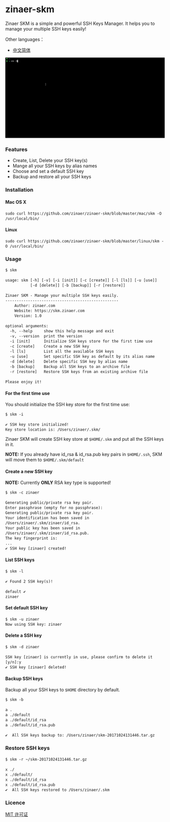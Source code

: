 # zinaer-skm

Zinaer SKM is a simple and powerful SSH Keys Manager. It helps you to manage your multiple SSH keys easily!

Other languages：

* [中文简体](https://github.com/zinaer/zinaer-skm/blob/master/README_ZH.md)

![](https://github.com/zinaer/zinaer-skm/blob/master/zinaer_skm.gif)

### Features

* Create, List, Delete your SSH key(s)
* Mange all your SSH keys by alias names
* Choose and set a default SSH key
* Backup and restore all your SSH keys

### Installation

#### Mac OS X

```
sudo curl https://github.com/zinaer/zinaer-skm/blob/master/mac/skm -O /usr/local/bin/
``` 

#### Linux

```
sudo curl https://github.com/zinaer/zinaer-skm/blob/master/linux/skm -O /usr/local/bin/
```


### Usage

```
$ skm

usage: skm [-h] [-v] [-i [init]] [-c [create]] [-l [ls]] [-u [use]]
           [-d [delete]] [-b [backup]] [-r [restore]]

Zinaer SKM - Manage your multiple SSH keys easily.
--------------------------------------------------
    Author: zinaer.com
    Website: https://skm.zinaer.com
    Version: 1.0

optional arguments:
  -h, --help     show this help message and exit
  -v, --version  print the version
  -i [init]      Initialize SSH keys store for the first time use
  -c [create]    Create a new SSH key
  -l [ls]        List all the available SSH keys
  -u [use]       Set specific SSH key as default by its alias name
  -d [delete]    Delete specific SSH key by alias name
  -b [backup]    Backup all SSH keys to an archive file
  -r [restore]   Restore SSH keys from an existing archive file

Please enjoy it!
```

#### For the first time use

You should initialize the SSH key store for the first time use:

```
$ skm -i

✔ SSH key store initialized!
Key store location is: /Users/zinaer/.skm/
```

Zinaer SKM will create SSH key store at `$HOME/.skm` and put all the SSH keys in it.

**NOTE:** If you already have id_rsa & id_rsa.pub key pairs in `$HOME/.ssh`, SKM will move them to `$HOME/.skm/default`

#### Create a new SSH key

**NOTE:** Currently **ONLY** RSA key type is supported!

```
$ skm -c zinaer

Generating public/private rsa key pair.
Enter passphrase (empty for no passphrase):
Generating public/private rsa key pair.
Your identification has been saved in /Users/zinaer/.skm/zinaer/id_rsa.
Your public key has been saved in /Users/zinaer/.skm/zinaer/id_rsa.pub.
The key fingerprint is:
...
✔ SSH key [zinaer] created!
```

#### List SSH keys

```
$ skm -l

✔ Found 2 SSH key(s)!

default ✔
zinaer
```

#### Set default SSH key

```
$ skm -u zinaer
Now using SSH key: zinaer
```

#### Delete a SSH key

```
$ skm -d zinaer

SSH key [zinaer] is currently in use, please confirm to delete it [y/n]:y
✔ SSH key [zinaer] deleted!
```

#### Backup SSH keys

Backup all your SSH keys to `$HOME` directory by default.

```
$ skm -b

a .
a ./default
a ./default/id_rsa
a ./default/id_rsa.pub

✔  All SSH keys backup to: /Users/zinaer/skm-20171024131446.tar.gz
```

### Restore SSH keys

```
$ skm -r ~/skm-20171024131446.tar.gz

x ./
x ./default/
x ./default/id_rsa
x ./default/id_rsa.pub
✔  All SSH keys restored to /Users/zinaer/.skm
```

### Licence

[MIT 许可证](https://github.com/zinaer/zinaer-skm/blob/master/LICENSE)

